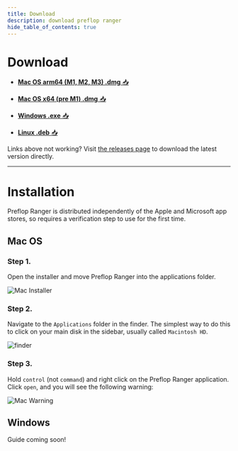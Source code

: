```yaml
---
title: Download
description: download preflop ranger
hide_table_of_contents: true
---
```


# Download

- [**Mac OS arm64 (M1, M2, M3) .dmg** 📥](https://github.com/jbwheatley/preflop-ranger/releases/download/v1.0.3/preflop-ranger-macos-arm64-1.0.3.dmg) 

- [**Mac OS x64 (pre M1) .dmg** 📥](https://github.com/jbwheatley/preflop-ranger/releases/download/v1.0.3/preflop-ranger-macos-x64-1.0.3.dmg) 

- [**Windows .exe** 📥](https://github.com/jbwheatley/preflop-ranger/releases/download/v1.0.3/preflop-ranger-win-1.0.3.exe) 

- [**Linux .deb** 📥](https://github.com/jbwheatley/preflop-ranger/releases/download/v1.0.3/preflop-ranger-macos-arm64-1.0.3.deb) 

Links above not working? Visit [the releases page](https://github.com/jbwheatley/preflop-ranger/releases) to download the latest version directly.

---

# Installation

Preflop Ranger is distributed independently of the Apple and Microsoft app stores, so requires a verification step to use for the first time. 

## Mac OS

### Step 1.

Open the installer and move Preflop Ranger into the applications folder.

![Mac Installer](/img/macinstaller.png)

### Step 2. 

Navigate to the `Applications` folder in the finder. The simplest way to do this to click on your main disk in the sidebar, usually called `Macintosh HD`.

![finder](/img/macfinder.png)

### Step 3.

Hold `control` (not `command`) and right click on the Preflop Ranger application. Click `open`, and you will see the following warning: 

![Mac Warning](/img/macwarning.png)

## Windows

Guide coming soon!